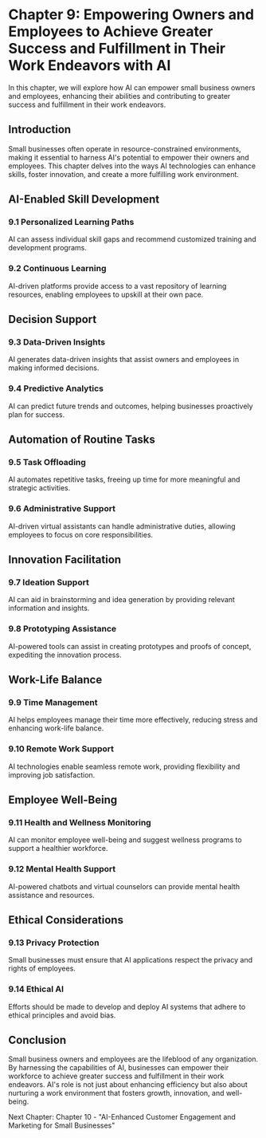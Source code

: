 Chapter 9: Empowering Owners and Employees to Achieve Greater Success and Fulfillment in Their Work Endeavors with AI
=====================================================================================================================

In this chapter, we will explore how AI can empower small business owners and employees, enhancing their abilities and contributing to greater success and fulfillment in their work endeavors.

Introduction
------------

Small businesses often operate in resource-constrained environments, making it essential to harness AI's potential to empower their owners and employees. This chapter delves into the ways AI technologies can enhance skills, foster innovation, and create a more fulfilling work environment.

AI-Enabled Skill Development
----------------------------

### 9.1 Personalized Learning Paths

AI can assess individual skill gaps and recommend customized training and development programs.

### 9.2 Continuous Learning

AI-driven platforms provide access to a vast repository of learning resources, enabling employees to upskill at their own pace.

Decision Support
----------------

### 9.3 Data-Driven Insights

AI generates data-driven insights that assist owners and employees in making informed decisions.

### 9.4 Predictive Analytics

AI can predict future trends and outcomes, helping businesses proactively plan for success.

Automation of Routine Tasks
---------------------------

### 9.5 Task Offloading

AI automates repetitive tasks, freeing up time for more meaningful and strategic activities.

### 9.6 Administrative Support

AI-driven virtual assistants can handle administrative duties, allowing employees to focus on core responsibilities.

Innovation Facilitation
-----------------------

### 9.7 Ideation Support

AI can aid in brainstorming and idea generation by providing relevant information and insights.

### 9.8 Prototyping Assistance

AI-powered tools can assist in creating prototypes and proofs of concept, expediting the innovation process.

Work-Life Balance
-----------------

### 9.9 Time Management

AI helps employees manage their time more effectively, reducing stress and enhancing work-life balance.

### 9.10 Remote Work Support

AI technologies enable seamless remote work, providing flexibility and improving job satisfaction.

Employee Well-Being
-------------------

### 9.11 Health and Wellness Monitoring

AI can monitor employee well-being and suggest wellness programs to support a healthier workforce.

### 9.12 Mental Health Support

AI-powered chatbots and virtual counselors can provide mental health assistance and resources.

Ethical Considerations
----------------------

### 9.13 Privacy Protection

Small businesses must ensure that AI applications respect the privacy and rights of employees.

### 9.14 Ethical AI

Efforts should be made to develop and deploy AI systems that adhere to ethical principles and avoid bias.

Conclusion
----------

Small business owners and employees are the lifeblood of any organization. By harnessing the capabilities of AI, businesses can empower their workforce to achieve greater success and fulfillment in their work endeavors. AI's role is not just about enhancing efficiency but also about nurturing a work environment that fosters growth, innovation, and well-being.

Next Chapter: Chapter 10 - "AI-Enhanced Customer Engagement and Marketing for Small Businesses"
